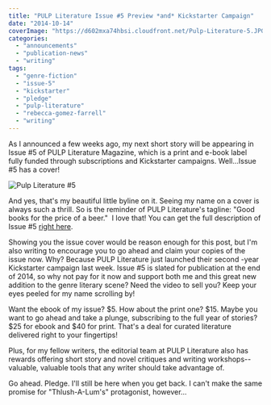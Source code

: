 ```yaml
---
title: "PULP Literature Issue #5 Preview *and* Kickstarter Campaign"
date: "2014-10-14"
coverImage: "https://d602mxa74hbsi.cloudfront.net/Pulp-Literature-5.JPG"
categories:
  - "announcements"
  - "publication-news"
  - "writing"
tags:
  - "genre-fiction"
  - "issue-5"
  - "kickstarter"
  - "pledge"
  - "pulp-literature"
  - "rebecca-gomez-farrell"
  - "writing"
---
```


As I announced a few weeks ago, my next short story will be appearing in Issue #5 of PULP Literature Magazine, which is a print and e-book label fully funded through subscriptions and Kickstarter campaigns. Well...Issue #5 has a cover!

![Pulp Literature #5](https://d602mxa74hbsi.cloudfront.net/Pulp-Literature-5.JPG)

And yes, that's my beautiful little byline on it. Seeing my name on a cover is always such a thrill. So is the reminder of PULP Literature's tagline: "Good books for the price of a beer."  I love that! You can get the full description of Issue #5 [right here](http://pulpliterature.com/upcoming-issues/issue-5-winter-2015/ "Issue 5 description").

Showing you the issue cover would be reason enough for this post, but I'm also writing to encourage you to go ahead and claim your copies of the issue now. Why? Because PULP Literature just launched their second -year Kickstarter campaign last week. Issue #5 is slated for publication at the end of 2014, so why not pay for it now and support both me and this great new addition to the genre literary scene? Need the video to sell you? Keep your eyes peeled for my name scrolling by!

Want the ebook of my issue? $5. How about the print one? $15. Maybe you want to go ahead and take a plunge, subscribing to the full year of stories? $25 for ebook and $40 for print. That's a deal for curated literature delivered right to your fingertips!

Plus, for my fellow writers, the editorial team at PULP Literature also has rewards offering short story and novel critiques and writing workshops--valuable, valuable tools that any writer should take advantage of.

Go ahead. Pledge. I'll still be here when you get back. I can't make the same promise for "Thlush-A-Lum's" protagonist, however...
